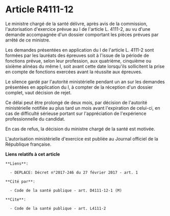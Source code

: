 # Article R4111-12

Le ministre chargé de la santé délivre, après avis de la commission, l'autorisation d'exercice prévue au I de l'article L.
4111-2, au vu d'une demande accompagnée d'un dossier comportant les pièces prévues par arrêté de ce ministre. 

Les demandes présentées en application du I de l'article L. 4111-2 sont formées par les lauréats des épreuves soit à l'issue
de la période de fonctions prévue, selon leur profession, aux quatrième, cinquième ou sixième alinéas du même I, soit avant
cette date lorsqu'ils sollicitent la prise en compte de fonctions exercées avant la réussite aux épreuves. 

Le silence gardé par l'autorité ministérielle pendant un an sur les demandes présentées en application du I, à compter de la
réception d'un dossier complet, vaut décision de rejet. 

Ce délai peut être prolongé de deux mois, par décision de l'autorité ministérielle notifiée au plus tard un mois avant
l'expiration de celui-ci, en cas de difficulté sérieuse portant sur l'appréciation de l'expérience professionnelle du
candidat. 

En cas de refus, la décision du ministre chargé de la santé est motivée. 

L'autorisation ministérielle d'exercice est publiée au Journal officiel de la République française.

**Liens relatifs à cet article**

	**Liens**:

	  - DEPLACE: Décret n°2017-246 du 27 février 2017 - art. 1

	**Cité par**:

	  - Code de la santé publique - art. D4111-12-1 (M)

	**Cite**:

	  - Code de la santé publique - art. L4111-2

